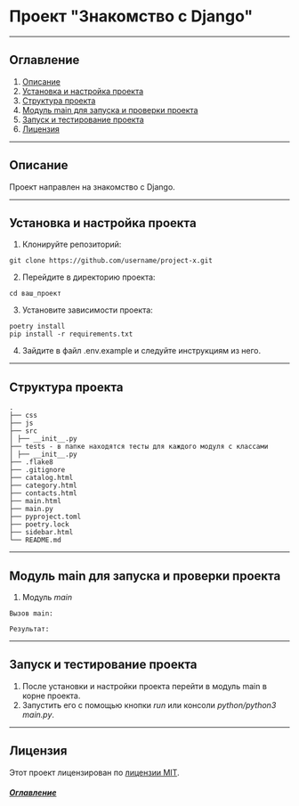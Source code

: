 # Проект "Знакомство с Django"

---

## Оглавление
<a id="content"></a>
1. [Описание](#description)
2. [Установка и настройка проекта](#instruction)
3. [Структура проекта](#structure)
4. [Модуль main для запуска и проверки проекта](#funcmain)
5. [Запуск и тестирование проекта](#launch)
6. [Лицензия](#license)

---

## Описание<a id="description"></a>
Проект направлен на знакомство с Django.

---

## Установка и настройка проекта<a id="instruction"></a>

1. Клонируйте репозиторий:
```
git clone https://github.com/username/project-x.git
```
2. Перейдите в директорию проекта:
```
cd ваш_проект
```
3. Установите зависимости проекта:
```
poetry install
pip install -r requirements.txt
```
4. Зайдите в файл .env.example и следуйте инструкциям из него.

---

## Структура проекта<a id="structure"></a>
```
.
├── css
├── js
├── src
│ ├── __init__.py
├── tests - в папке находятся тесты для каждого модуля с классами
│ ├── __init__.py
├── .flake8
├── .gitignore
├── catalog.html
├── category.html
├── contacts.html
├── main.html
├── main.py
├── pyproject.toml
├── poetry.lock
├── sidebar.html
└── README.md
```

---

## Модуль main для запуска и проверки проекта<a id="funcmain"></a>
1. Модуль *main* 

```
Вызов main:

Результат:
```

---

## Запуск и тестирование проекта<a id="launch"></a>
1. После установки и настройки проекта перейти в модуль main в корне проекта.
2. Запустить его с помощью кнопки *run* или консоли *python/python3 main.py*.

---

## Лицензия<a id="license"></a>

Этот проект лицензирован по [лицензии MIT](LICENSE).

##### [Оглавление](#content)